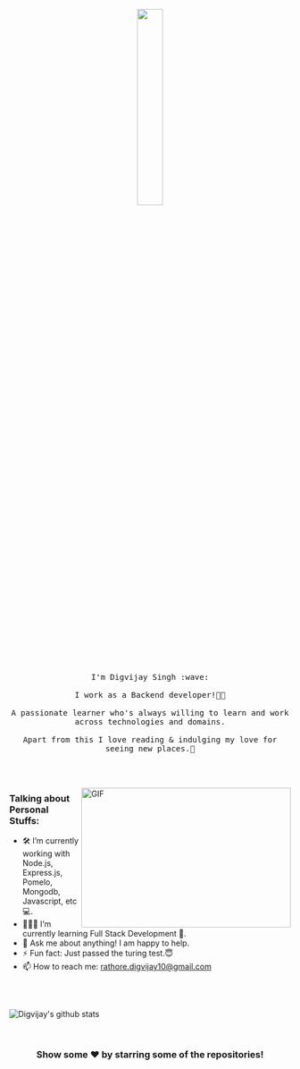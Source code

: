 <p align="center">
  <img src="https://media.giphy.com/media/MeJgB3yMMwIaHmKD4z/giphy.gif" width="30%">
  <br><br>
  <samp>
    I'm Digvijay Singh :wave:
    <br><br>
    I work as a Backend developer!👨‍💻
    <br><br>
    A passionate learner who's always willing to learn and work across technologies and domains. 
    <br><br>
    Apart from this I love reading & indulging my love for seeing new places.🤩
  </samp>
</p>

<br><br />

<img align="right" height="250" width="375" alt="GIF" src="https://raw.githubusercontent.com/digvijay-r/digvijay-r/master/gifs/coder.gif" />

### Talking about Personal Stuffs:

- 🛠 I’m currently working with Node.js, Express.js, Pomelo, <br /> Mongodb, Javascript, etc 💻.
- 👨🏻‍💻 I’m currently learning Full Stack Development 🚀.
- 💬 Ask me about anything! I am happy to help.
- ⚡ Fun fact: Just passed the turing test.😇
- 📫 How to reach me: rathore.digvijay10@gmail.com

<br><br />

![Digvijay's github stats](https://github-readme-stats.vercel.app/api?username=digvijay-r&show_icons=true&title_color=151515&icon_color=79ff97&text_color=9f9f9f&bg_color=ffffff)


<br />
<div align="center">

### Show some ❤️ by starring some of the repositories!

</div>

